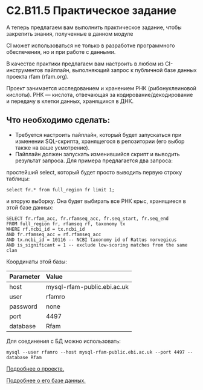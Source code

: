 # C2.B11.5 Практическое задание

А теперь предлагаем вам выполнить практическое задание, чтобы закрепить знания, полученные в данном модуле

CI может использоваться не только в разработке программного обеспечения, но и при работе с данными.

В качестве практики предлагаем вам настроить в любом из CI-инструментов пайплайн, выполняющий запрос к публичной базе данных проекта rfam (rfam.org).

Проект занимается исследованием и хранением РНК (рибонуклеиновой кислоты).
РНК — кислота, отвечающая за кодирование/декодирование и передачу в клетки данных, хранящихся в ДНК.

## Что необходимо сделать:

- Требуется настроить пайплайн, который будет запускаться при изменении SQL-скрипта, хранящегося в репозитории (его выбор также на ваше усмотрение).
- Пайплайн должен запускать изменившийся скрипт и выводить результат запроса.
Для примера предлагается два запроса:

простейший select, который будет просто выводить первую строку таблицы:
```
select fr.* from full_region fr limit 1;
```

и вторую выборку. Она будет выбирать все РНК крыс, хранящиеся в этой базе данных:
```
SELECT fr.rfam_acc, fr.rfamseq_acc, fr.seq_start, fr.seq_end
FROM full_region fr, rfamseq rf, taxonomy tx
WHERE rf.ncbi_id = tx.ncbi_id
AND fr.rfamseq_acc = rf.rfamseq_acc
AND tx.ncbi_id = 10116 -- NCBI taxonomy id of Rattus norvegicus
AND is_significant = 1 -- exclude low-scoring matches from the same clan
```

Координаты этой базы:

| Parameter    |   Value |
| :---         |     :---      |
| host    | mysql-rfam-public.ebi.ac.uk |
| user    | rfamro |
| password |       none |
| port    | 4497 |
| database  |      Rfam |

Для соединения с БД можно использовать:
```
mysql --user rfamro --host mysql-rfam-public.ebi.ac.uk --port 4497 --database Rfam
```
[Подробнее о проекте.](https://docs.rfam.org/en/latest/about-rfam.html)

[Подробнее о его базе данных.](https://docs.rfam.org/en/latest/database.html)
